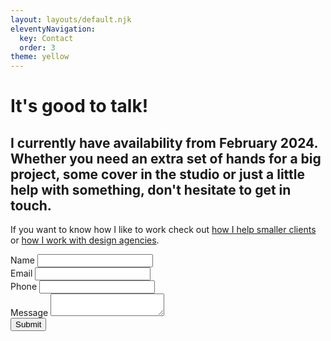 ```yaml
---
layout: layouts/default.njk
eleventyNavigation:
  key: Contact
  order: 3
theme: yellow
---
```

<div class="left">
<h1>It's good to talk!</h1>

</div>
<div class="calling-card">
<div>
<h2>I currently have availability from February 2024. Whether you need an extra set of hands for a big project, some cover in the studio or just a little help with something, don't hesitate to get in touch.</h2>
<p>If you want to know how I like to work check out  <a href="/my-process/">how I help smaller clients</a> or <a href="/design-agencies/">how I work with design agencies</a>.</p>
</div>
</div>

<form class="contact-form" name="contact-form" method="POST" data-netlify="true">
<input type="hidden" name="form-name" value="contact">

<div data-role="row">
<label for="contact-name">Name</label>
<input type="text" id="contact-name">
</div>

<div data-role="row">
<label for="contact-email">Email</label>
<input type="email" id="contact-email">
</div>

<div data-role="row">
<label for="contact-tel">Phone</label>
<input type="tel" id="contact-tel">
</div>

<div data-role="row">
<label for="contact-message">Message</label>
<textarea id="contact-message"></textarea>
</div>

<div data-align="center">
<button type="submit">Submit</button>
</div>

</form>



